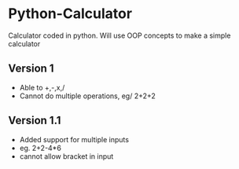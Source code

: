 # Python-Calculator

Calculator coded in python. Will use OOP concepts to make a simple calculator

## Version 1

- Able to +,-,x,/
- Cannot do multiple operations, eg/ 2+2+2

## Version 1.1 

- Added support for multiple inputs
- eg. 2+2-4*6
- cannot allow bracket in input
